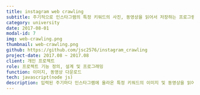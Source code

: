 ```yaml
---
title: instagram web crawling
subtitle: 주기적으로 인스타그램의 특정 키워드의 사진, 동영상을 읽어서 저장하는 프로그램
category: university
date: 2017-08-01
modal-id: 7
img: web-crawling.png
thumbnail: web-crawling.png
github: https://github.com/jsc2576/instagram_crawling
project-date: 2017.08 ~ 2017.08
client: 개인 프로젝트
role: 프로젝트 기능 정의, 설계 및 프로그래밍
function: 이미지, 동영상 다운로드
tech: javascript(node js)
description: 입력된 주기마다 인스타그램에 올라온 특정 키워드의 이미지 및 동영상을 읽어서 날짜 별 폴더에 저장합니다.<br>nodejs를 사용하여 데이터를 읽어오며, http 통신으로 지속적으로 긁어오면 Json 형식으로 데이터를 받아오게 됩니다.<br>이를 분석하여 필요한 데이터만 사용하여 이미지, 동영상을 저장하였습니다.<br>지속적으로 데이터를 긁어오도록 nodejs의 forever 모듈을 사용하여 서비스를 항상 유지하도록 하였습니다.
---
```


